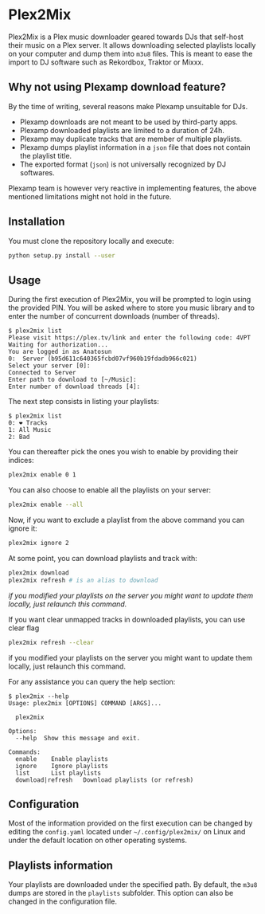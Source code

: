 # Plex2Mix

Plex2Mix is a Plex music downloader geared towards DJs that self-host their music on a Plex server. It allows downloading selected playlists locally on your computer and dump them into `m3u8` files. This is meant to ease the import to DJ software such as Rekordbox, Traktor or Mixxx.

## Why not using Plexamp download feature?

By the time of writing, several reasons make Plexamp unsuitable for DJs.

- Plexamp downloads are not meant to be used by third-party apps.
- Plexamp downloaded playlists are limited to a duration of 24h.
- Plexamp may duplicate tracks that are member of multiple playlists.
- Plexamp dumps playlist information in a `json` file that does not contain the playlist title.
- The exported format (`json`) is not universally recognized by DJ softwares.

Plexamp team is however very reactive in implementing features, the above mentioned limitations might not hold in the future.

## Installation

You must clone the repository locally and execute:

```bash
python setup.py install --user
```

## Usage

During the first execution of Plex2Mix, you will be prompted to login using the provided PIN. You will be asked where to store you music library and to enter the number of concurrent downloads (number of threads).

```console
$ plex2mix list
Please visit https://plex.tv/link and enter the following code: 4VPT
Waiting for authorization...
You are logged in as Anatosun
0:  Server (b95d611c640365fcbd07vf960b19fdadb966c021)
Select your server [0]:
Connected to Server
Enter path to download to [~/Music]:
Enter number of download threads [4]:
```

The next step consists in listing your playlists:

```console
$ plex2mix list
0: ❤️ Tracks
1: All Music
2: Bad
```

You can thereafter pick the ones you wish to enable by providing their indices:

```bash
plex2mix enable 0 1
```

You can also choose to enable all the playlists on your server:

```bash
plex2mix enable --all
```

Now, if you want to exclude a playlist from the above command you can ignore it:

```bash
plex2mix ignore 2
```

At some point, you can download playlists and track with:

```bash
plex2mix download
plex2mix refresh # is an alias to download
```

*if you modified your playlists on the server you might want to update them locally, just relaunch this command.*

If you want clear unmapped tracks in downloaded playlists, you can use clear flag

```bash
plex2mix refresh --clear
```

if you modified your playlists on the server you might want to update them locally, just relaunch this command.

For any assistance you can query the help section:

```console
$ plex2mix --help
Usage: plex2mix [OPTIONS] COMMAND [ARGS]...

  plex2mix

Options:
  --help  Show this message and exit.

Commands:
  enable    Enable playlists
  ignore    Ignore playlists
  list      List playlists
  download|refresh   Download playlists (or refresh)
```

## Configuration

Most of the information provided on the first execution can be changed by editing the `config.yaml` located under `~/.config/plex2mix/` on Linux and under the default location on other operating systems.

## Playlists information

Your playlists are downloaded under the specified path. By default, the `m3u8` dumps are stored in the `playlists` subfolder. This option can also be changed in the configuration file.
